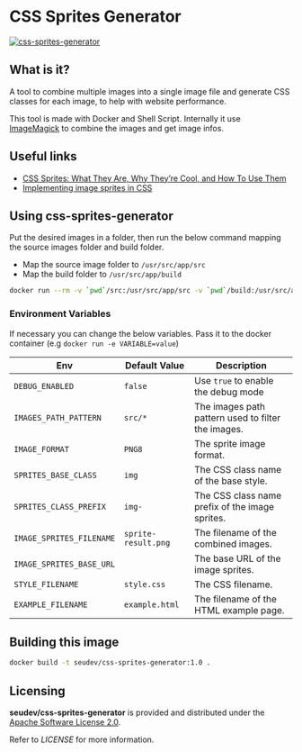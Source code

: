# CSS Sprites Generator

[![css-sprites-generator](http://dockeri.co/image/seudev/css-sprites-generator)](https://hub.docker.com/r/seudev/css-sprites-generator)

## What is it?

A tool to combine multiple images into a single image file and generate CSS classes for each image, to help with website performance.

This tool is made with Docker and Shell Script. Internally it use [ImageMagick](https://imagemagick.org) to combine the images and get image infos.

## Useful links

* [CSS Sprites: What They Are, Why They’re Cool, and How To Use Them](https://css-tricks.com/css-sprites)
* [Implementing image sprites in CSS](https://developer.mozilla.org/en-US/docs/Web/CSS/CSS_Images/Implementing_image_sprites_in_CSS)

## Using css-sprites-generator

Put the desired images in a folder, then run the below command mapping the source images folder and build folder.

* Map the source image folder to `/usr/src/app/src`
* Map the build folder to `/usr/src/app/build`

```sh
docker run --rm -v `pwd`/src:/usr/src/app/src -v `pwd`/build:/usr/src/app/build seudev/css-sprites-generator:1.0
```

### Environment Variables

If necessary you can change the below variables. Pass it to the docker container (e.g `docker run -e VARIABLE=value`)

| **Env**                  | **Default Value**   | **Description**                                    |
| ------------------------ | ------------------- | -------------------------------------------------- |
| `DEBUG_ENABLED`          | `false`             | Use `true` to enable the debug mode                |
| `IMAGES_PATH_PATTERN`    | `src/*`             | The images path pattern used to filter the images. |
| `IMAGE_FORMAT`           | `PNG8`              | The sprite image format.                           |
| `SPRITES_BASE_CLASS`     | `img`               | The CSS class name of the base style.              |
| `SPRITES_CLASS_PREFIX`   | `img-`              | The CSS class name prefix of the image sprites.    |
| `IMAGE_SPRITES_FILENAME` | `sprite-result.png` | The filename of the combined images.               |
| `IMAGE_SPRITES_BASE_URL` |                     | The base URL of the image sprites.                 |
| `STYLE_FILENAME`         | `style.css`         | The CSS filename.                                  |
| `EXAMPLE_FILENAME`       | `example.html`      | The filename of the HTML example page.             |

## Building this image

```sh
docker build -t seudev/css-sprites-generator:1.0 .
```

## Licensing

**seudev/css-sprites-generator** is provided and distributed under the [Apache Software License 2.0](http://www.apache.org/licenses/LICENSE-2.0).

Refer to *LICENSE* for more information.
